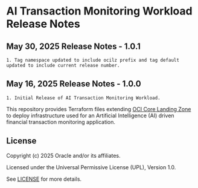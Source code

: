 # AI Transaction Monitoring Workload Release Notes

## May 30, 2025 Release Notes - 1.0.1
    1. Tag namespace updated to include ocilz prefix and tag default updated to include current release number.

## May 16, 2025 Release Notes - 1.0.0 
    1. Initial Release of AI Transaction Monitoring Workload. 

This repository provides Terraform files extending [OCI Core Landing Zone][1] to deploy infrastructure used for an Artificial Intelligence (AI) driven financial transaction monitoring application.

## License

Copyright (c) 2025 Oracle and/or its affiliates.

Licensed under the Universal Permissive License (UPL), Version 1.0.

See [LICENSE](./LICENSE.txt) for more details.

[1]: https://github.com/oci-landing-zones/terraform-oci-core-landingzone
